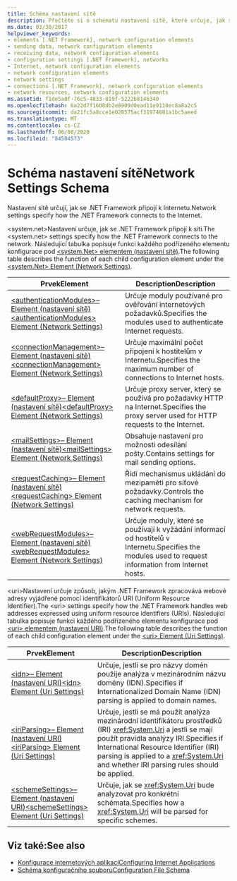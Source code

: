 ```yaml
---
title: Schéma nastavení sítě
description: Přečtěte si o schématu nastavení sítě, které určuje, jak se .NET Framework připojuje k Internetu a zpracovává identifikátory URI.
ms.date: 03/30/2017
helpviewer_keywords:
- elements [.NET Framework], network configuration elements
- sending data, network configuration elements
- receiving data, network configuration elements
- configuration settings [.NET Framework], networks
- Internet, network configuration elements
- network configuration elements
- network settings
- connections [.NET Framework], network configuration elements
- network resources, network configuration elements
ms.assetid: f1de5a0f-76c5-4833-819f-5222b8146340
ms.openlocfilehash: 6a22d7f1608db2e8909d0ead11e9110ec8a8a2c5
ms.sourcegitcommit: da21fc5a8cce1e028575acf31974681a1bc5aeed
ms.translationtype: MT
ms.contentlocale: cs-CZ
ms.lasthandoff: 06/08/2020
ms.locfileid: "84504573"
---
```

# <a name="network-settings-schema"></a><span data-ttu-id="35500-103">Schéma nastavení sítě</span><span class="sxs-lookup"><span data-stu-id="35500-103">Network Settings Schema</span></span>
<span data-ttu-id="35500-104">Nastavení sítě určují, jak se .NET Framework připojí k Internetu.</span><span class="sxs-lookup"><span data-stu-id="35500-104">Network settings specify how the .NET Framework connects to the Internet.</span></span>

<span data-ttu-id="35500-105">\<system.net>Nastavení určuje, jak se .NET Framework připojí k síti.</span><span class="sxs-lookup"><span data-stu-id="35500-105">The \<system.net> settings specify how the .NET Framework connects to the network.</span></span> <span data-ttu-id="35500-106">Následující tabulka popisuje funkci každého podřízeného elementu konfigurace pod [ \<system.Net> elementem (nastavení sítě)](system-net-element-network-settings.md).</span><span class="sxs-lookup"><span data-stu-id="35500-106">The following table describes the function of each child configuration element under the [\<system.Net> Element (Network Settings)](system-net-element-network-settings.md).</span></span>  
  
|<span data-ttu-id="35500-107">Prvek</span><span class="sxs-lookup"><span data-stu-id="35500-107">Element</span></span>|<span data-ttu-id="35500-108">Description</span><span class="sxs-lookup"><span data-stu-id="35500-108">Description</span></span>|  
|-------------|-----------------|  
|[<span data-ttu-id="35500-109">\<authenticationModules>– Element (nastavení sítě)</span><span class="sxs-lookup"><span data-stu-id="35500-109">\<authenticationModules> Element (Network Settings)</span></span>](authenticationmodules-element-network-settings.md)|<span data-ttu-id="35500-110">Určuje moduly používané pro ověřování internetových požadavků.</span><span class="sxs-lookup"><span data-stu-id="35500-110">Specifies the modules used to authenticate Internet requests.</span></span>|  
|[<span data-ttu-id="35500-111">\<connectionManagement>– Element (nastavení sítě)</span><span class="sxs-lookup"><span data-stu-id="35500-111">\<connectionManagement> Element (Network Settings)</span></span>](connectionmanagement-element-network-settings.md)|<span data-ttu-id="35500-112">Určuje maximální počet připojení k hostitelům v Internetu.</span><span class="sxs-lookup"><span data-stu-id="35500-112">Specifies the maximum number of connections to Internet hosts.</span></span>|  
|[<span data-ttu-id="35500-113">\<defaultProxy>– Element (nastavení sítě)</span><span class="sxs-lookup"><span data-stu-id="35500-113">\<defaultProxy> Element (Network Settings)</span></span>](defaultproxy-element-network-settings.md)|<span data-ttu-id="35500-114">Určuje proxy server, který se používá pro požadavky HTTP na Internet.</span><span class="sxs-lookup"><span data-stu-id="35500-114">Specifies the proxy server used for HTTP requests to the Internet.</span></span>|  
|[<span data-ttu-id="35500-115">\<mailSettings>– Element (nastavení sítě)</span><span class="sxs-lookup"><span data-stu-id="35500-115">\<mailSettings> Element (Network Settings)</span></span>](mailsettings-element-network-settings.md)|<span data-ttu-id="35500-116">Obsahuje nastavení pro možnosti odesílání pošty.</span><span class="sxs-lookup"><span data-stu-id="35500-116">Contains settings for mail sending options.</span></span>|  
|[<span data-ttu-id="35500-117">\<requestCaching>– Element (nastavení sítě)</span><span class="sxs-lookup"><span data-stu-id="35500-117">\<requestCaching> Element (Network Settings)</span></span>](requestcaching-element-network-settings.md)|<span data-ttu-id="35500-118">Řídí mechanismus ukládání do mezipaměti pro síťové požadavky.</span><span class="sxs-lookup"><span data-stu-id="35500-118">Controls the caching mechanism for network requests.</span></span>|  
|[<span data-ttu-id="35500-119">\<webRequestModules>– Element (nastavení sítě)</span><span class="sxs-lookup"><span data-stu-id="35500-119">\<webRequestModules> Element (Network Settings)</span></span>](webrequestmodules-element-network-settings.md)|<span data-ttu-id="35500-120">Určuje moduly, které se používají k vyžádání informací od hostitelů v Internetu.</span><span class="sxs-lookup"><span data-stu-id="35500-120">Specifies the modules used to request information from Internet hosts.</span></span>|  
  
<span data-ttu-id="35500-121">\<uri>Nastavení určuje způsob, jakým .NET Framework zpracovává webové adresy vyjádřené pomocí identifikátorů URI (Uniform Resource Identifier).</span><span class="sxs-lookup"><span data-stu-id="35500-121">The \<uri> settings specify how the .NET Framework handles web addresses expressed using uniform resource identifiers (URIs).</span></span> <span data-ttu-id="35500-122">Následující tabulka popisuje funkci každého podřízeného elementu konfigurace pod [ \<uri> elementem (nastavení URI)](uri-element-uri-settings.md).</span><span class="sxs-lookup"><span data-stu-id="35500-122">The following table describes the function of each child configuration element under the [\<uri> Element (Uri Settings)](uri-element-uri-settings.md).</span></span>  
  
|<span data-ttu-id="35500-123">Prvek</span><span class="sxs-lookup"><span data-stu-id="35500-123">Element</span></span>|<span data-ttu-id="35500-124">Description</span><span class="sxs-lookup"><span data-stu-id="35500-124">Description</span></span>|  
|-------------|-----------------|  
|[<span data-ttu-id="35500-125">\<idn>– Element (nastavení URI)</span><span class="sxs-lookup"><span data-stu-id="35500-125">\<idn> Element (Uri Settings)</span></span>](idn-element-uri-settings.md)|<span data-ttu-id="35500-126">Určuje, jestli se pro názvy domén použije analýza v mezinárodním názvu domény (IDN).</span><span class="sxs-lookup"><span data-stu-id="35500-126">Specifies if Internationalized Domain Name (IDN) parsing is applied to domain names.</span></span>|  
|[<span data-ttu-id="35500-127">\<iriParsing>– Element (nastavení URI)</span><span class="sxs-lookup"><span data-stu-id="35500-127">\<iriParsing> Element (Uri Settings)</span></span>](iriparsing-element-uri-settings.md)|<span data-ttu-id="35500-128">Určuje, jestli se má použít analýza mezinárodní identifikátoru prostředků (IRI) <xref:System.Uri> a jestli se mají použít pravidla analýzy IRI.</span><span class="sxs-lookup"><span data-stu-id="35500-128">Specifies if International Resource Identifier (IRI) parsing is applied to a <xref:System.Uri> and whether IRI parsing rules should be applied.</span></span>|  
|[<span data-ttu-id="35500-129">\<schemeSettings>– Element (nastavení URI)</span><span class="sxs-lookup"><span data-stu-id="35500-129">\<schemeSettings> Element (Uri Settings)</span></span>](schemesettings-element-uri-settings.md)|<span data-ttu-id="35500-130">Určuje, jak se <xref:System.Uri> bude analyzovat pro konkrétní schémata.</span><span class="sxs-lookup"><span data-stu-id="35500-130">Specifies how a <xref:System.Uri> will be parsed for specific schemes.</span></span>|  
  
## <a name="see-also"></a><span data-ttu-id="35500-131">Viz také:</span><span class="sxs-lookup"><span data-stu-id="35500-131">See also</span></span>

- [<span data-ttu-id="35500-132">Konfigurace internetových aplikací</span><span class="sxs-lookup"><span data-stu-id="35500-132">Configuring Internet Applications</span></span>](../../../network-programming/configuring-internet-applications.md)
- [<span data-ttu-id="35500-133">Schéma konfiguračního souboru</span><span class="sxs-lookup"><span data-stu-id="35500-133">Configuration File Schema</span></span>](../index.md)
